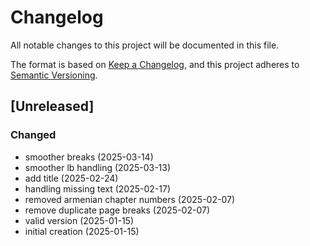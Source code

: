 # Changelog

All notable changes to this project will be documented in this file.

The format is based on [Keep a Changelog](https://keepachangelog.com/en/1.0.0/),
and this project adheres to [Semantic Versioning](https://semver.org/spec/v2.0.0.html).


## [Unreleased]

### Changed
- smoother breaks (2025-03-14)
- smoother lb handling (2025-03-13)
- add title (2025-02-24)
- handling missing text (2025-02-17)
- removed armenian chapter numbers (2025-02-07)
- remove duplicate page breaks (2025-02-07)
- valid version (2025-01-15)
- initial creation (2025-01-15)
